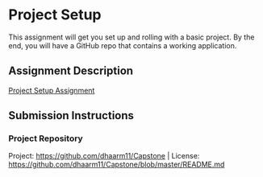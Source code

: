 # Project Setup
This assignment will get you set up and rolling with a basic project. By the end, you will have a GitHub repo that contains a working application.

## Assignment Description
[Project Setup Assignment](https://education.launchcode.org/liftoff/assignments/project-setup/)

## Submission Instructions

### Project Repository
Project: https://github.com/dhaarm11/Capstone |
License: https://github.com/dhaarm11/Capstone/blob/master/README.md
